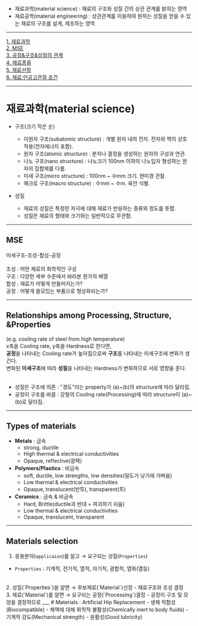 - 재료과학(material science) : 재료의 구조와 성질 간의 상관 관계를 밝히는 영역
- 재료공학(material engineering) : 상관관계를 이용하여 원하는 성질을 얻을 수 있는 재료의 구조를 설계, 제조하는 영역
___
[1. 재료과학](#재료과학(material_science))<br>
[2. MSE](#MSE)<br>
[3. 공정&구조&성질의 관계](#Relationships_among_Processing,_Structure,_&Properties)<br>
[4. 재료종류](#Types_of_materials)<br>
[5. 재료선정](#Materials_selection)<br>
[6. 재료:인공고관절 조건](#Materials_:_Artificial_Hip_Replacement)

___
# 재료과학(material science)
- 구조(크기 작은 순)
  - 이원자 구조(subatomic structure) : 개별 원자 내의 전자. 전자와 핵의 상호작용(전자에너지 포함).
  - 원자 구조(atomic structure) : 분자나 결정을 생성하는 원자의 구성과 연관.
  - 나노 구조(nano structure) : 나노크기 100nm 이햐의 나노입자 형성하는 원자의 집합체를 다룸.
  - 미세 구조(micro structure) : 100nm ~ 수mm 크기. 현미경 관찰.
  - 매크로 구조(macro structure) : 수mm ~ 수m. 육안 식별.

- 성질
  - 재료의 성질은 특정한 자극에 대해 재료가 반응하는 종류와 정도를 뜻함.
  - 성질은 재료의 형태와 크기와는 일반적으로 무관함.

___
## MSE
미세구조-조성-합성-공정<br>
<br>
조성 : 어떤 재료의 화학적인 구성<br>
구조 : 다양한 세부 수준에서 바라본 원가의 배열<br>
합성 : 재료가 어떻게 만들어지는가?<br>
공정 : 어떻게 쓸모있는 부품으로 형상화되는가?<br>
___ 
## Relationships among Processing, Structure, &Properties
 (e.g. cooling rate of steel from high temperature)<br>
 x축을 Cooling rate, y축을 Hardness로 한다면,<br>
 **공정**을 나타내는 Cooling rate가 높아짐으로써 **구조**를 나타내는 미세구조에 변화가 생긴다.<br>
 변화된 **미세구조**에 따라 **성질**을 나타내는 Hardness가 변화하므로 서로 영향을 준다.<br>
 <br>
 - 성질은 구조에 의존 : "경도"라는 property가 (a)~(b)의 structure에 따라 달라짐.
 - 공정이 구조를 바꿈 : 강철의 Cooling rate(Processing)에 따라 structure이 (a)~(b)로 달라짐.
___
## Types of materials
- **Metals** : 금속
  - strong, ductile
  - High thermal & electrical conductivities
  - Opaque, reflective(광택)
- **Polymers/Plastics** : 비금속
  - soft, ductile, low strengths, low densities(밀도가 낮기에 가벼움)
  - Low thermal & electrical conductivities
  - Opaque, translucent(반투), transparent(투)
- **Ceramics** : 금속 & 비금속
  - Hard, Brittle(ductile과 반대 = 파괴하기 쉬움)
  - Low thermal & electrical conductivities
  - Opaque, translucent, transparent
___
## Materials selection
1. 응용분야(`applicaion`)를 알고 → 요구되는 성질(`Properties`)
  - `Properties` : 기계적, 전기적, 열적, 자기적, 광합적, 열화(열등)
  <br>
2. 성질(`Properties`)을 알면 → 후보재료(`Material`)선정
  - 재료구조와 조성 결정
  <br>
3. 재료(`Material`)를 알면 → 요구되는 공정(`Processing`)결정
  - 공정이 구조 및 모양을 결정하므로
___
# Materials : Artificial Hip Replacement
- 생체 적합성(Biocompatible)
- 체액에 대해 화학적 불활성(Chemically inert to body fluids)
- 기계적 강도(Mechanical strength)
- 윤활성(Good lubricity)